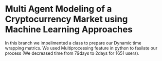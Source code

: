 # Multi Agent Modeling of a Cryptocurrency Market using Machine Learning Approaches

In this branch we impelimented a class to prepare our Dynamic time wrapping matrics.
We used Multiprocessing feature in python to fasilate our process (We decreased time from 79days to 2days for 1651 users).


